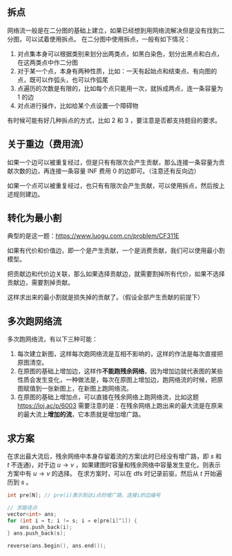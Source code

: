 ## 拆点

网络流一般是在二分图的基础上建立，如果已经想到用网络流解决但是没有找到二分图，可以试着使用拆点。
在二分图中使用拆点，一般有如下情况：

1. 对点集本身可以根据类别来划分出两类点，如黑白染色，划分出黑点和白点，在这两类点中作二分图
2. 对于某一个点，本身有两种性质，比如：一天有起始点和结束点、有向图的点，既可以作弧头，也可以作弧尾
3. 点遍历的次数是有限的，比如每个点只能用一次，就拆成两点，连一条容量为 $1$ 的边
4. 对点进行操作，比如给某个点设置一个障碍物

有时候可能有好几种拆点的方式，比如 $2$ 和 $3$ ，要注意是否都支持题目的要求。

## 关于重边（费用流）
如果一个边可以被重复经过，但是只有有限次会产生贡献，那么连接一条容量为贡献次数的边，再连接一条容量 INF 费用 0 的边即可。（注意还有反向边）

如果一个点可以被重复经过，也只有有限次会产生贡献，可以使用拆点，然后按上述规则建边。

## 转化为最小割

典型的是这一题：https://www.luogu.com.cn/problem/CF311E

如果有代价和价值边，即一个是产生贡献，一个是消费贡献，我们可以使用最小割模型。

把贡献边和代价边关联，那么如果选择贡献边，就需要割掉所有代价，如果不选择贡献边，需要割掉贡献。

这样求出来的最小割就是损失掉的贡献了。（假设全部产生贡献的前提下）

## 多次跑网络流
多次跑网络流，有以下三种可能：
1. 每次建立新图，这样每次跑网络流是互相不影响的，这样的作法是每次直接把原图清空。
2. 在原图的基础上增加边，这样作**不能跑残余网络**，因为增加边就代表图的某些性质会发生变化，一种做法是，每次在原图上增加边，跑网络流的时候，把原图赋值到一张新图上，在新图上跑网络流。
3. 在原图的基础上增加点，可以直接在残余网络上跑网络流，比如这题 https://loj.ac/p/6003
   需要注意的是：在残余网络上跑出来的最大流是在原来的最大流上**增加的流**，它本质就是增加增广路。

## 求方案
在求出最大流后，残余网络中本身存留着流的方案(此时已经没有增广路，即 $s$ 和 $t$ 不连通)，对于边 $u \to v$ ，如果建图时容量和残余网络中容量发生变化，则表示方案中有 $u \to v$ 的选择。
在求方案时，可以在 dfs 时记录前驱，然后从 $t$ 开始遍历到 $s$ 。
```c++
int pre[N]; // pre(i)表示到达i点的增广路，连接i的边编号

// 求路径点
vector<int> ans;
for (int i = t; i != s; i = e[pre[i]^1]) {
	ans.push_back(i);
} ans.push_back(s);

reverse(ans.begin(), ans.end());
```